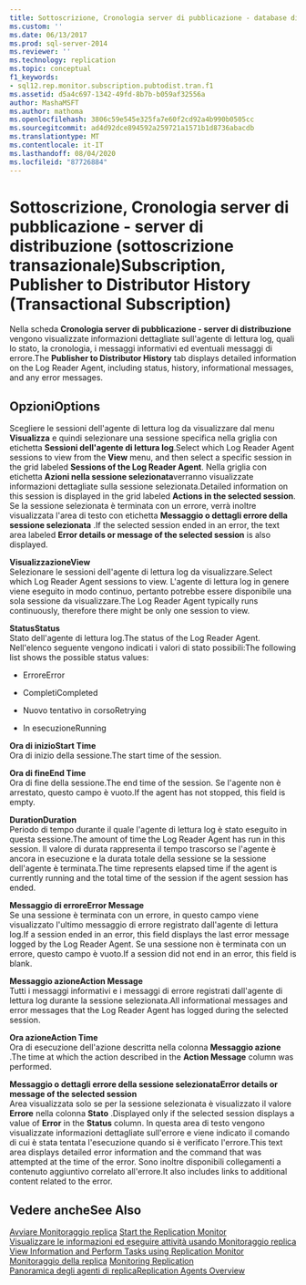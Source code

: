 ```yaml
---
title: Sottoscrizione, Cronologia server di pubblicazione - database di distribuzione (sottoscrizione transazionale) | Microsoft Docs
ms.custom: ''
ms.date: 06/13/2017
ms.prod: sql-server-2014
ms.reviewer: ''
ms.technology: replication
ms.topic: conceptual
f1_keywords:
- sql12.rep.monitor.subscription.pubtodist.tran.f1
ms.assetid: d5a4c697-1342-49fd-8b7b-b059af32556a
author: MashaMSFT
ms.author: mathoma
ms.openlocfilehash: 3806c59e545e325fa7e60f2cd92a4b990b0505cc
ms.sourcegitcommit: ad4d92dce894592a259721a1571b1d8736abacdb
ms.translationtype: MT
ms.contentlocale: it-IT
ms.lasthandoff: 08/04/2020
ms.locfileid: "87726884"
---
```

# <a name="subscription-publisher-to-distributor-history-transactional-subscription"></a><span data-ttu-id="9ac4d-102">Sottoscrizione, Cronologia server di pubblicazione - server di distribuzione (sottoscrizione transazionale)</span><span class="sxs-lookup"><span data-stu-id="9ac4d-102">Subscription, Publisher to Distributor History (Transactional Subscription)</span></span>
  <span data-ttu-id="9ac4d-103">Nella scheda **Cronologia server di pubblicazione - server di distribuzione** vengono visualizzate informazioni dettagliate sull'agente di lettura log, quali lo stato, la cronologia, i messaggi informativi ed eventuali messaggi di errore.</span><span class="sxs-lookup"><span data-stu-id="9ac4d-103">The **Publisher to Distributor History** tab displays detailed information on the Log Reader Agent, including status, history, informational messages, and any error messages.</span></span>  
  
## <a name="options"></a><span data-ttu-id="9ac4d-104">Opzioni</span><span class="sxs-lookup"><span data-stu-id="9ac4d-104">Options</span></span>  
 <span data-ttu-id="9ac4d-105">Scegliere le sessioni dell'agente di lettura log da visualizzare dal menu **Visualizza** e quindi selezionare una sessione specifica nella griglia con etichetta **Sessioni dell'agente di lettura log**.</span><span class="sxs-lookup"><span data-stu-id="9ac4d-105">Select which Log Reader Agent sessions to view from the **View** menu, and then select a specific session in the grid labeled **Sessions of the Log Reader Agent**.</span></span> <span data-ttu-id="9ac4d-106">Nella griglia con etichetta **Azioni nella sessione selezionata**verranno visualizzate informazioni dettagliate sulla sessione selezionata.</span><span class="sxs-lookup"><span data-stu-id="9ac4d-106">Detailed information on this session is displayed in the grid labeled **Actions in the selected session**.</span></span> <span data-ttu-id="9ac4d-107">Se la sessione selezionata è terminata con un errore, verrà inoltre visualizzata l'area di testo con etichetta **Messaggio o dettagli errore della sessione selezionata** .</span><span class="sxs-lookup"><span data-stu-id="9ac4d-107">If the selected session ended in an error, the text area labeled **Error details or message of the selected session** is also displayed.</span></span>  
  
 <span data-ttu-id="9ac4d-108">**Visualizzazione**</span><span class="sxs-lookup"><span data-stu-id="9ac4d-108">**View**</span></span>  
 <span data-ttu-id="9ac4d-109">Selezionare le sessioni dell'agente di lettura log da visualizzare.</span><span class="sxs-lookup"><span data-stu-id="9ac4d-109">Select which Log Reader Agent sessions to view.</span></span> <span data-ttu-id="9ac4d-110">L'agente di lettura log in genere viene eseguito in modo continuo, pertanto potrebbe essere disponibile una sola sessione da visualizzare.</span><span class="sxs-lookup"><span data-stu-id="9ac4d-110">The Log Reader Agent typically runs continuously, therefore there might be only one session to view.</span></span>  
  
 <span data-ttu-id="9ac4d-111">**Status**</span><span class="sxs-lookup"><span data-stu-id="9ac4d-111">**Status**</span></span>  
 <span data-ttu-id="9ac4d-112">Stato dell'agente di lettura log.</span><span class="sxs-lookup"><span data-stu-id="9ac4d-112">The status of the Log Reader Agent.</span></span> <span data-ttu-id="9ac4d-113">Nell'elenco seguente vengono indicati i valori di stato possibili:</span><span class="sxs-lookup"><span data-stu-id="9ac4d-113">The following list shows the possible status values:</span></span>  
  
-   <span data-ttu-id="9ac4d-114">Errore</span><span class="sxs-lookup"><span data-stu-id="9ac4d-114">Error</span></span>  
  
-   <span data-ttu-id="9ac4d-115">Completi</span><span class="sxs-lookup"><span data-stu-id="9ac4d-115">Completed</span></span>  
  
-   <span data-ttu-id="9ac4d-116">Nuovo tentativo in corso</span><span class="sxs-lookup"><span data-stu-id="9ac4d-116">Retrying</span></span>  
  
-   <span data-ttu-id="9ac4d-117">In esecuzione</span><span class="sxs-lookup"><span data-stu-id="9ac4d-117">Running</span></span>  
  
 <span data-ttu-id="9ac4d-118">**Ora di inizio**</span><span class="sxs-lookup"><span data-stu-id="9ac4d-118">**Start Time**</span></span>  
 <span data-ttu-id="9ac4d-119">Ora di inizio della sessione.</span><span class="sxs-lookup"><span data-stu-id="9ac4d-119">The start time of the session.</span></span>  
  
 <span data-ttu-id="9ac4d-120">**Ora di fine**</span><span class="sxs-lookup"><span data-stu-id="9ac4d-120">**End Time**</span></span>  
 <span data-ttu-id="9ac4d-121">Ora di fine della sessione.</span><span class="sxs-lookup"><span data-stu-id="9ac4d-121">The end time of the session.</span></span> <span data-ttu-id="9ac4d-122">Se l'agente non è arrestato, questo campo è vuoto.</span><span class="sxs-lookup"><span data-stu-id="9ac4d-122">If the agent has not stopped, this field is empty.</span></span>  
  
 <span data-ttu-id="9ac4d-123">**Duration**</span><span class="sxs-lookup"><span data-stu-id="9ac4d-123">**Duration**</span></span>  
 <span data-ttu-id="9ac4d-124">Periodo di tempo durante il quale l'agente di lettura log è stato eseguito in questa sessione.</span><span class="sxs-lookup"><span data-stu-id="9ac4d-124">The amount of time the Log Reader Agent has run in this session.</span></span> <span data-ttu-id="9ac4d-125">Il valore di durata rappresenta il tempo trascorso se l'agente è ancora in esecuzione e la durata totale della sessione se la sessione dell'agente è terminata.</span><span class="sxs-lookup"><span data-stu-id="9ac4d-125">The time represents elapsed time if the agent is currently running and the total time of the session if the agent session has ended.</span></span>  
  
 <span data-ttu-id="9ac4d-126">**Messaggio di errore**</span><span class="sxs-lookup"><span data-stu-id="9ac4d-126">**Error Message**</span></span>  
 <span data-ttu-id="9ac4d-127">Se una sessione è terminata con un errore, in questo campo viene visualizzato l'ultimo messaggio di errore registrato dall'agente di lettura log.</span><span class="sxs-lookup"><span data-stu-id="9ac4d-127">If a session ended in an error, this field displays the last error message logged by the Log Reader Agent.</span></span> <span data-ttu-id="9ac4d-128">Se una sessione non è terminata con un errore, questo campo è vuoto.</span><span class="sxs-lookup"><span data-stu-id="9ac4d-128">If a session did not end in an error, this field is blank.</span></span>  
  
 <span data-ttu-id="9ac4d-129">**Messaggio azione**</span><span class="sxs-lookup"><span data-stu-id="9ac4d-129">**Action Message**</span></span>  
 <span data-ttu-id="9ac4d-130">Tutti i messaggi informativi e i messaggi di errore registrati dall'agente di lettura log durante la sessione selezionata.</span><span class="sxs-lookup"><span data-stu-id="9ac4d-130">All informational messages and error messages that the Log Reader Agent has logged during the selected session.</span></span>  
  
 <span data-ttu-id="9ac4d-131">**Ora azione**</span><span class="sxs-lookup"><span data-stu-id="9ac4d-131">**Action Time**</span></span>  
 <span data-ttu-id="9ac4d-132">Ora di esecuzione dell'azione descritta nella colonna **Messaggio azione** .</span><span class="sxs-lookup"><span data-stu-id="9ac4d-132">The time at which the action described in the **Action Message** column was performed.</span></span>  
  
 <span data-ttu-id="9ac4d-133">**Messaggio o dettagli errore della sessione selezionata**</span><span class="sxs-lookup"><span data-stu-id="9ac4d-133">**Error details or message of the selected session**</span></span>  
 <span data-ttu-id="9ac4d-134">Area visualizzata solo se per la sessione selezionata è visualizzato il valore **Errore** nella colonna **Stato** .</span><span class="sxs-lookup"><span data-stu-id="9ac4d-134">Displayed only if the selected session displays a value of **Error** in the **Status** column.</span></span> <span data-ttu-id="9ac4d-135">In questa area di testo vengono visualizzate informazioni dettagliate sull'errore e viene indicato il comando di cui è stata tentata l'esecuzione quando si è verificato l'errore.</span><span class="sxs-lookup"><span data-stu-id="9ac4d-135">This text area displays detailed error information and the command that was attempted at the time of the error.</span></span> <span data-ttu-id="9ac4d-136">Sono inoltre disponibili collegamenti a contenuto aggiuntivo correlato all'errore.</span><span class="sxs-lookup"><span data-stu-id="9ac4d-136">It also includes links to additional content related to the error.</span></span>  
  
## <a name="see-also"></a><span data-ttu-id="9ac4d-137">Vedere anche</span><span class="sxs-lookup"><span data-stu-id="9ac4d-137">See Also</span></span>  
 <span data-ttu-id="9ac4d-138">[Avviare Monitoraggio replica](monitor/start-the-replication-monitor.md) </span><span class="sxs-lookup"><span data-stu-id="9ac4d-138">[Start the Replication Monitor](monitor/start-the-replication-monitor.md) </span></span>  
 <span data-ttu-id="9ac4d-139">[Visualizzare le informazioni ed eseguire attività usando Monitoraggio replica](monitor/view-information-and-perform-tasks-replication-monitor.md) </span><span class="sxs-lookup"><span data-stu-id="9ac4d-139">[View Information and Perform Tasks using Replication Monitor](monitor/view-information-and-perform-tasks-replication-monitor.md) </span></span>  
 <span data-ttu-id="9ac4d-140">[Monitoraggio della replica](monitoring-replication.md) </span><span class="sxs-lookup"><span data-stu-id="9ac4d-140">[Monitoring Replication](monitoring-replication.md) </span></span>  
 [<span data-ttu-id="9ac4d-141">Panoramica degli agenti di replica</span><span class="sxs-lookup"><span data-stu-id="9ac4d-141">Replication Agents Overview</span></span>](agents/replication-agents-overview.md)  
  
  
